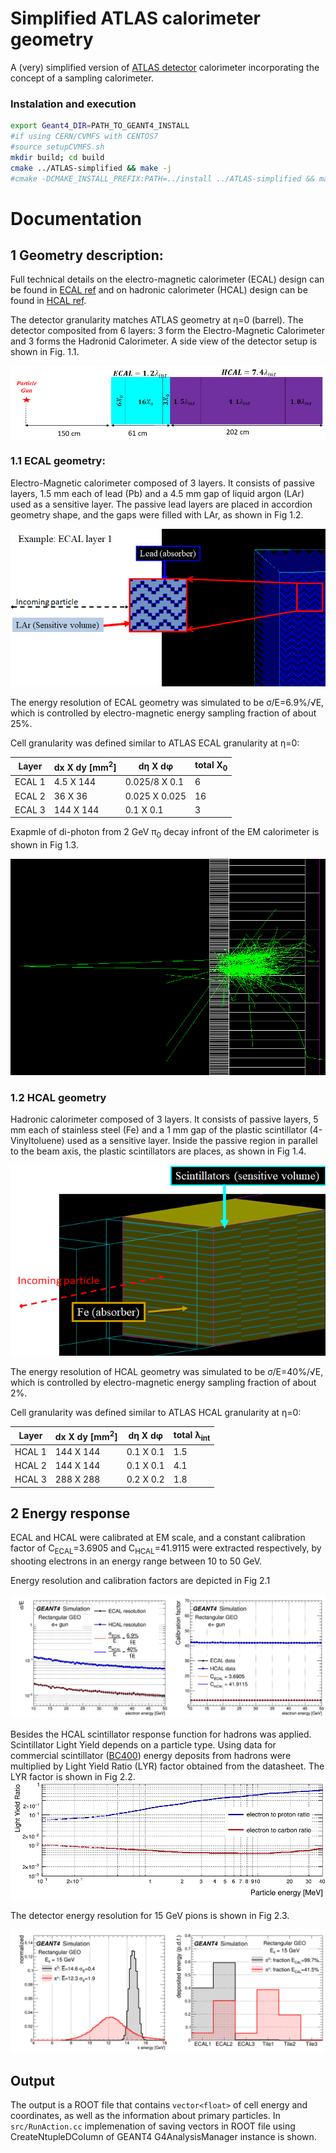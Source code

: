 # Simplified ATLAS calorimeter geometry

A (very) simplified version of [ATLAS detector](https://iopscience.iop.org/article/10.1088/1748-0221/3/08/S08003) calorimeter incorporating the concept of a sampling calorimeter.

### Instalation and execution
```bash
export Geant4_DIR=PATH_TO_GEANT4_INSTALL
#if using CERN/CVMFS with CENTOS7
#source setupCVMFS.sh
mkdir build; cd build
cmake ../ATLAS-simplified && make -j
#cmake -DCMAKE_INSTALL_PREFIX:PATH=../install ../ATLAS-simplified && make -j install
```

# Documentation

## 1 Geometry description:

Full technical details on the electro-magnetic calorimeter (ECAL) design can be found in [ECAL ref](https://cds.cern.ch/record/331061/files/CERN-LHCC-96-41.pdf)
and on hadronic calorimeter (HCAL) design can be found in [HCAL ref](http://cds.cern.ch/record/331062).

The detector granularity matches ATLAS geometry at &eta;=0 (barrel). The detector composited from 6 layers:
3 form the Electro-Magnetic Calorimeter and 3 forms the Hadronid Calorimeter.
A side view of the detector setup is shown in Fig. 1.1.

![Fig 1.1: Scheme of detector layers](images/calorimeter_layers.png)

### 1.1 ECAL geometry:

Electro-Magnetic calorimeter composed of 3 layers. It consists of passive layers,
1.5 mm each of lead (Pb) and a 4.5 mm gap of liquid argon (LAr) used as a sensitive layer. 
The passive lead layers are placed in accordion geometry shape, and the gaps were filled with LAr, as shown in Fig 1.2.

![Fig 1.2: Accordion geometry of ECAL](images/ECAL_L1.png)

The energy resolution of ECAL geometry was simulated to be &sigma;/E=6.9%/&radic;E, which is controlled by electro-magnetic energy
 sampling fraction of about 25%.
 
Cell granularity was defined similar to ATLAS ECAL granularity at &eta;=0:

| Layer  | dx X dy \[mm<sup>2</sup>\]| d&eta; X d&phi; | total X<sub>0</sub> |
| ------------- | ------------- | ------------- | ------------- |
| ECAL 1  | 4.5 X 144  | 0.025/8 X 0.1 | 6 |
| ECAL 2  | 36 X 36  | 0.025 X 0.025 | 16 |
| ECAL 3  | 144 X 144  | 0.1 X 0.1 | 3 |

Exapmle of di-photon from 2 GeV &pi;<sub>0</sub> decay infront of the EM calorimeter is shown in Fig 1.3.

![Fig 1.3: 2 GeV &pi;<sub>0</sub> decay](images/Pi0_PbLAr.png)

### 1.2 HCAL geometry

Hadronic calorimeter composed of 3 layers. It consists of passive layers,
5 mm each of stainless steel (Fe) and a 1 mm gap of the plastic scintillator (4-Vinyltoluene) used as a sensitive layer. Inside the passive
region in parallel to the beam axis, the plastic scintillators are places, as shown in Fig 1.4.

![Fig 1.4: HCAL geometry](images/TileHCAL.png)

The energy resolution of HCAL geometry was simulated to be &sigma;/E=40%/&radic;E, which is controlled by electro-magnetic energy
 sampling fraction of about 2%.

Cell granularity was defined similar to ATLAS HCAL granularity at &eta;=0:

| Layer  | dx X dy \[mm<sup>2</sup>\]| d&eta; X d&phi; | total &lambda;<sub>int</sub> |
| ------------- | ------------- | ------------- | ------------- |
| HCAL 1  | 144 X 144  | 0.1 X 0.1 | 1.5 |
| HCAL 2  | 144 X 144  | 0.1 X 0.1 | 4.1 |
| HCAL 3  | 288 X 288  | 0.2 X 0.2 | 1.8 |

## 2 Energy response

ECAL and HCAL were calibrated at EM scale, and a constant calibration factor of C<sub>ECAL</sub>=3.6905 
and C<sub>HCAL</sub>=41.9115 were extracted respectively, by shooting electrons in an energy range between 10 to 50 GeV.

Energy resolution and calibration factors are depicted in Fig 2.1

![Fig 2.1: Calorimeter calibration and resolution](images/Calibration_resolution.png)

Besides  the HCAL scintillator response function for hadrons was applied. Scintillator Light Yield depends on a particle type.
Using data for commercial scintillator ([BC400](https://www.crystals.saint-gobain.com/sites/imdf.crystals.com/files/documents/sgc-organics-plastic-scintillators_0.pdf))
energy deposits from hadrons were multiplied by Light Yield Ratio (LYR) factor obtained from the datasheet. 
The LYR factor is shown in Fig 2.2.
![Fig 2.2: Light Yield Ratio factor for plastic sintilator](images/LYR.png)
 
The detector energy resolution for 15 GeV pions is shown in Fig 2.3.

![Fig 2.3: Calorimeter energy responce](images/Cal_responce_15GeV.png)


## Output

The output is a ROOT file that contains `vector<float>` of cell energy and coordinates, as well as the information about primary particles.
In `src/RunAction.cc` implemenation of saving vectors in ROOT file using CreateNtupleDColumn of GEANT4 G4AnalysisManager instance is shown.


